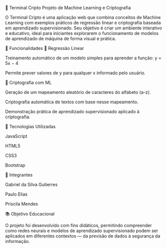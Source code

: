 🧠 Terminal Cripto
Projeto de Machine Learning e Criptografia

O Terminal Cripto é uma aplicação web que combina conceitos de Machine Learning com exemplos práticos de regressão linear e criptografia baseada em aprendizado supervisionado.
Seu objetivo é criar um ambiente interativo e educativo, ideal para iniciantes explorarem o funcionamento de modelos de aprendizado de máquina de forma visual e prática.

🚀 Funcionalidades
🔹 Regressão Linear

Treinamento automático de um modelo simples para aprender a função:
y = 5x − 4

Permite prever valores de y para qualquer x informado pelo usuário.

🔹 Criptografia com ML

Geração de um mapeamento aleatório de caracteres do alfabeto (a–z).

Criptografia automática de textos com base nesse mapeamento.

Demonstração prática de aprendizado supervisionado aplicado à criptografia.

🧩 Tecnologias Utilizadas

JavaScript

HTML5

CSS3

Bootstrap

👥 Integrantes

Gabriel da Silva Gutierres

Paulo Elias

Priscila Mendes

📚 Objetivo Educacional

O projeto foi desenvolvido com fins didáticos, permitindo compreender como redes neurais e modelos de aprendizado supervisionado podem ser aplicados em diferentes contextos — da previsão de dados à segurança da informação.
